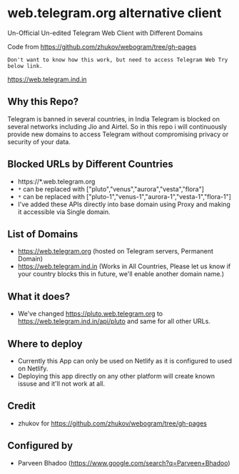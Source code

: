 # web.telegram.org alternative client

Un-Official Un-edited Telegram Web Client with Different Domains

Code from https://github.com/zhukov/webogram/tree/gh-pages

    Don't want to know how this work, but need to access Telegram Web Try below link.
https://web.telegram.ind.in

## Why this Repo?

Telegram is banned in several countries, in India Telegram is blocked on several networks including Jio and Airtel. So in this repo i will continuously provide new domains to access Telegram without compromising privacy or security of your data.

## Blocked URLs by Different Countries

* https://*.web.telegram.org
* `*` can be replaced with ["pluto","venus","aurora","vesta","flora"]
* `*` can be replaced with ["pluto-1","venus-1","aurora-1","vesta-1","flora-1"]
* I've added these APIs directly into base domain using Proxy and making it accessible via Single domain.

## List of Domains

* https://web.telegram.org (hosted on Telegram servers, Permanent Domain)
* https://web.telegram.ind.in (Works in All Countries, Please let us know if your country blocks this in future, we'll enable another domain name.)

## What it does?

* We've changed https://pluto.web.telegram.org to https://web.telegram.ind.in/api/pluto and same for all other URLs.

## Where to deploy

* Currently this App can only be used on Netlify as it is configured to used on Netlify.
* Deploying this app directly on any other platform will create known issuse and it'll not work at all.

## Credit

* zhukov for https://github.com/zhukov/webogram/tree/gh-pages

## Configured by

* Parveen Bhadoo (https://www.google.com/search?q=Parveen+Bhadoo)
